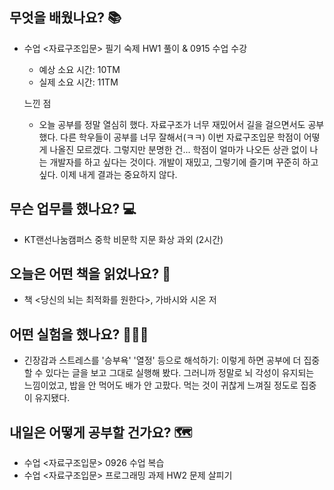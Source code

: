 ## 무엇을 배웠나요? 📚
- 수업 <자료구조입문> 필기 숙제 HW1 풀이 & 0915 수업 수강
    - 예상 소요 시간: 10TM
    - 실제 소요 시간: 11TM

    느낀 점
    - 오늘 공부를 정말 열심히 했다. 자료구조가 너무 재밌어서 길을 걸으면서도 공부했다. 다른 학우들이 공부를 너무 잘해서(ㅋㅋ) 이번 자료구조입문 학점이 어떻게 나올진 모르겠다. 그렇지만 분명한 건... 학점이 얼마가 나오든 상관 없이 나는 개발자를 하고 싶다는 것이다. 개발이 재밌고, 그렇기에 즐기며 꾸준히 하고 싶다. 이제 내게 결과는 중요하지 않다.

## 무슨 업무를 했나요? 💻
- KT랜선나눔캠퍼스 중학 비문학 지문 화상 과외 (2시간)

## 오늘은 어떤 책을 읽었나요? 📖
- 책 <당신의 뇌는 최적화를 원한다>, 가바시와 시온 저

## 어떤 실험을 했나요? 👩🏻‍🔬
- 긴장감과 스트레스를 '승부욕' '열정' 등으로 해석하기: 이렇게 하면 공부에 더 집중할 수 있다는 글을 보고 그대로 실행해 봤다. 그러니까 정말로 뇌 각성이 유지되는 느낌이었고, 밥을 안 먹어도 배가 안 고팠다. 먹는 것이 귀찮게 느껴질 정도로 집중이 유지됐다. 

## 내일은 어떻게 공부할 건가요? 🗺
- 수업 <자료구조입문> 0926 수업 복습
- 수업 <자료구조입문> 프로그래밍 과제 HW2 문제 살피기